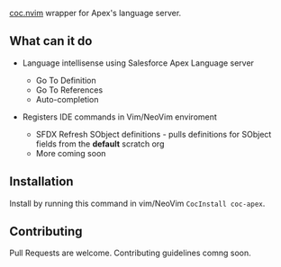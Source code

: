 [coc.nvim](https://github.com/neoclide/coc.nvim) wrapper for Apex's language server.

## What can it do

- Language intellisense using Salesforce Apex Language server
  - Go To Definition
  - Go To References
  - Auto-completion

- Registers IDE commands in Vim/NeoVim enviroment
    - SFDX Refresh SObject definitions - pulls definitions for SObject fields from the **default** scratch org
    - More coming soon

## Installation

Install by running this command in vim/NeoVim `CocInstall coc-apex`.

## Contributing

Pull Requests are welcome. Contributing guidelines comng soon.
